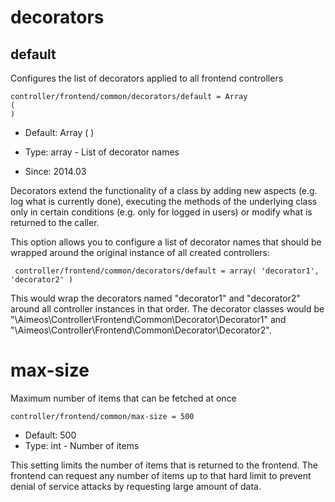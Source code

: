 
# decorators
## default

Configures the list of decorators applied to all frontend controllers

```
controller/frontend/common/decorators/default = Array
(
)
```

* Default: Array
(
)

* Type: array - List of decorator names
* Since: 2014.03

Decorators extend the functionality of a class by adding new aspects
(e.g. log what is currently done), executing the methods of the underlying
class only in certain conditions (e.g. only for logged in users) or
modify what is returned to the caller.

This option allows you to configure a list of decorator names that should
be wrapped around the original instance of all created controllers:

```
 controller/frontend/common/decorators/default = array( 'decorator1', 'decorator2' )
```

This would wrap the decorators named "decorator1" and "decorator2" around
all controller instances in that order. The decorator classes would be
"\Aimeos\Controller\Frontend\Common\Decorator\Decorator1" and
"\Aimeos\Controller\Frontend\Common\Decorator\Decorator2".


# max-size

Maximum number of items that can be fetched at once

```
controller/frontend/common/max-size = 500
```

* Default: 500
* Type: int - Number of items

This setting limits the number of items that is returned to the frontend.
The frontend can request any number of items up to that hard limit to
prevent denial of service attacks by requesting large amount of data.
